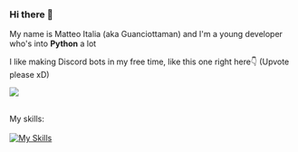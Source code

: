 ### Hi there 👋

My name is Matteo Italia (aka Guanciottaman) and I'm a young developer who's into **Python** a lot

I like making Discord bots in my free time,
like this one right here👇 (Upvote please xD)

<a href="https://top.gg/bot/1135844187368071222">
  <img src="https://top.gg/api/widget/1135844187368071222.svg">
</a>

\
My skills:\
\
[![My Skills](https://skillicons.dev/icons?i=py,flask,html,css,vscode,git,sqlite,fastapi,bash&theme=dark&perline=6)](https://skillicons.dev)
<!--
**guanciottaman/guanciottaman** is a ✨ _special_ ✨ repository because its `README.md` (this file) appears on your GitHub profile.

Here are some ideas to get you started:

- 🔭 I’m currently working on ...
- 🌱 I’m currently learning ...
- 👯 I’m looking to collaborate on ...
- 🤔 I’m looking for help with ...
- 💬 Ask me about ...
- 📫 How to reach me: ...
- 😄 Pronouns: ...
- ⚡ Fun fact: ...
-->
